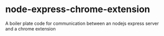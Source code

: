# node-express-chrome-extension
A boiler plate code for communication between an nodejs express server and a chrome extension
